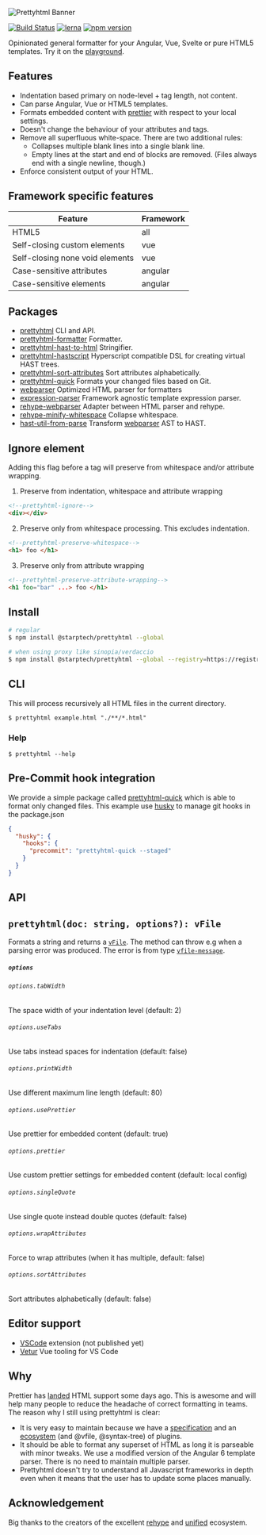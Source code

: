 ![Prettyhtml Banner](/logo.png)

[![Build Status](https://dev.azure.com/prettyhtml/Prettyhtml/_apis/build/status/Prettyhtml.prettyhtml)](https://dev.azure.com/prettyhtml/Prettyhtml/_build/latest?definitionId=1)
[![lerna](https://img.shields.io/badge/maintained%20with-lerna-cc00ff.svg)](https://lernajs.io/)
[![npm version](https://badge.fury.io/js/%40starptech%2Fprettyhtml.svg)](https://badge.fury.io/js/%40starptech%2Fprettyhtml)

Opinionated general formatter for your Angular, Vue, Svelte or pure HTML5 templates. Try it on the [playground](https://prettyhtml.netlify.com/).

## Features

- Indentation based primary on node-level + tag length, not content.
- Can parse Angular, Vue or HTML5 templates.
- Formats embedded content with [prettier](https://github.com/prettier/prettier) with respect to your local settings.
- Doesn't change the behaviour of your attributes and tags.
- Remove all superfluous white-space. There are two additional rules:
  - Collapses multiple blank lines into a single blank line.
  - Empty lines at the start and end of blocks are removed. (Files always end with a single newline, though.)
- Enforce consistent output of your HTML.

## Framework specific features

| Feature                         | Framework |
| ------------------------------- | --------- |
| HTML5                           | all       |
| Self-closing custom elements    | vue       |
| Self-closing none void elements | vue       |
| Case-sensitive attributes       | angular   |
| Case-sensitive elements         | angular   |

## Packages

- [prettyhtml](/packages/prettyhtml) CLI and API.
- [prettyhtml-formatter](/packages/prettyhtml-formatter) Formatter.
- [prettyhtml-hast-to-html](/packages/prettyhtml-hast-to-html) Stringifier.
- [prettyhtml-hastscript](/packages/prettyhtml-hastscript) Hyperscript compatible DSL for creating virtual HAST trees.
- [prettyhtml-sort-attributes](/packages/prettyhtml-sort-attributes) Sort attributes alphabetically.
- [prettyhtml-quick](/packages/prettyhtml-quick) Formats your changed files based on Git.
- [webparser](/packages/webparser) Optimized HTML parser for formatters
- [expression-parser](/packages/expression-parser) Framework agnostic template expression parser.
- [rehype-webparser](/packages/rehype-webparser) Adapter between HTML parser and rehype.
- [rehype-minify-whitespace](/packages/rehype-minify-whitespace) Collapse whitespace.
- [hast-util-from-parse](/packages/hast-util-from-webparser) Transform [webparser](/packages/webparser) AST to HAST.

## Ignore element

Adding this flag before a tag will preserve from whitespace and/or attribute wrapping.

1. Preserve from indentation, whitespace and attribute wrapping

```html
<!--prettyhtml-ignore-->
<div></div>
```

2. Preserve only from whitespace processing. This excludes indentation.

```html
<!--prettyhtml-preserve-whitespace-->
<h1> foo </h1>
```

3. Preserve only from attribute wrapping

```html
<!--prettyhtml-preserve-attribute-wrapping-->
<h1 foo="bar" ...> foo </h1>
```

## Install

```bash
# regular
$ npm install @starptech/prettyhtml --global

# when using proxy like sinopia/verdaccio
$ npm install @starptech/prettyhtml --global --registry=https://registry.npmjs.org/
```

## CLI

This will process recursively all HTML files in the current directory.

```
$ prettyhtml example.html "./**/*.html"
```

### Help

```
$ prettyhtml --help
```

## Pre-Commit hook integration

We provide a simple package called [prettyhtml-quick](/packages/prettyhtml-quick) which is able to format only changed files. This example use [husky](https://github.com/typicode/husky) to manage git hooks in the package.json

```json
{
  "husky": {
    "hooks": {
      "precommit": "prettyhtml-quick --staged"
    }
  }
}
```

## API

## `prettyhtml(doc: string, options?): vFile`

Formats a string and returns a [`vFile`](https://github.com/vfile/vfile). The method can throw e.g when a parsing error was produced. The error is from type [`vfile-message`](https://github.com/vfile/vfile-message).

##### `options`

###### `options.tabWidth`

The space width of your indentation level (default: 2)

###### `options.useTabs`

Use tabs instead spaces for indentation (default: false)

###### `options.printWidth`

Use different maximum line length (default: 80)

###### `options.usePrettier`

Use prettier for embedded content (default: true)

###### `options.prettier`

Use custom prettier settings for embedded content (default: local config)

###### `options.singleQuote`

Use single quote instead double quotes (default: false)

###### `options.wrapAttributes`

Force to wrap attributes (when it has multiple, default: false)

###### `options.sortAttributes`

Sort attributes alphabetically (default: false)

## Editor support

- [VSCode](https://github.com/StarpTech/prettyhtml-vscode) extension (not published yet)
- [Vetur](https://vuejs.github.io/vetur/formatting.html#formatters) Vue tooling for VS Code

## Why

Prettier has [landed](https://github.com/prettier/prettier/releases/tag/1.15.0) HTML support some days ago. This is awesome and will help many people to reduce the headache of correct formatting in teams. The reason why I still using prettyhtml is clear:

- It is very easy to maintain because we have a [specification](https://github.com/syntax-tree/hast) and an [ecosystem](https://github.com/rehypejs/rehype) (and @vfile, @syntax-tree) of plugins.
- It should be able to format any superset of HTML as long it is parseable with minor tweaks. We use a modified version of the Angular 6 template parser. There is no need to maintain multiple parser.
- Prettyhtml doesn't try to understand all Javascript frameworks in depth even when it means that the user has to update some places manually.

## Acknowledgement

Big thanks to the creators of the excellent [rehype](https://github.com/rehypejs/rehype) and [unified](https://github.com/unifiedjs/unified) ecosystem.
